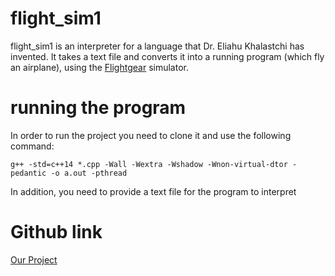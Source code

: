 # flight_sim1
flight_sim1 is an interpreter for a language that Dr. Eliahu Khalastchi has invented.
It takes a text file and converts it into a running program (which fly an airplane), using the [Flightgear](https://www.flightgear.org/) simulator.

# running the program
In order to run the project you need to clone it and use the following command:
```
g++ -std=c++14 *.cpp -Wall -Wextra -Wshadow -Wnon-virtual-dtor -pedantic -o a.out -pthread
```
In addition, you need to provide a text file for the program to interpret

# Github link
[Our Project](https://github.com/YekaterinaB/flight_sim1)
